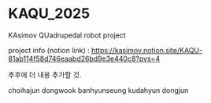 # KAQU_2025
KAsimov QUadrupedal robot project

project info (notion link) : https://kasimov.notion.site/KAQU-81ab114f58d746eaabd26bd9e3e440c8?pvs=4

추후에 더 내용 추가할 것. 


choihajun
dongwook
banhyunseung
kudahyun
dongjun